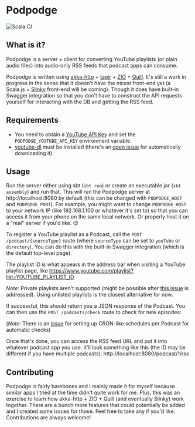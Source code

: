 # Podpodge

![Scala CI](https://github.com/reibitto/podpodge/workflows/Scala%20CI/badge.svg)

## What is it?

Podpodge is a server + client for converting YouTube playlists (or plain audio files) into audio-only RSS feeds that podcast apps can consume.

Podpodge is written using [akka-http](https://doc.akka.io/docs/akka-http/current/index.html) + [tapir](https://tapir.softwaremill.com) + [ZIO](https://zio.dev) + [Quill](https://getquill.io/). It's still a work in progress in the sense that it doesn't
have the nicest front-end yet (a Scala.js + [Slinky](https://slinky.dev/) front-end will be coming). Though it does have built-in Swagger integration so that you don't have to construct the API requests yourself for interacting with the DB and getting the RSS feed.

## Requirements

- You need to obtain a [YouTube API Key](https://developers.google.com/youtube/registering_an_application) and set
the `PODPODGE_YOUTUBE_API_KEY` environment variable.
- [youtube-dl](https://github.com/ytdl-org/youtube-dl/blob/master/README.md) must be installed (there's an [open issue](https://github.com/reibitto/podpodge/issues/6) for automatically downloading it)

## Usage

Run the server either using sbt (`sbt run`) or create an executable jar (`sbt assembly`) and run that. This will run the
Podpodge server at http://localhost:8080 by default (this can be changed with `PODPODGE_HOST` and `PODPODGE_PORT`). For
example, you might want to change `PODPODGE_HOST` to your network IP (like 192.168.1.100 or whatever it's set to) so that
you can access it from your phone on the same local network. Or properly host it on a "real" server if you'd like. 😉 

To register a YouTube playlist as a Podcast, call the `POST /podcast/{sourceType}` route (where `sourceType` can be set
to `youTube` or `directory`). You can do this with the built-in Swagger integration (which is the default top-level page).

The playlist ID is what appears in the address bar when visiting a YouTube playlist page, like https://www.youtube.com/playlist?list=YOUTUBE_PLAYLIST_ID

*Note:* Private playlists aren't supported (might be possible after [this issue](https://github.com/reibitto/podpodge/issues/1) is addressed). Using unlisted playlists is the closest alternative for now.

If successful, this should return you a JSON response of the Podcast. You can then use the `POST /podcasts/check` route to check for new episodes:

(*Note:* There is an [issue](https://github.com/reibitto/podpodge/issues/8) for setting up CRON-like schedules per Podcast for automatic checks)

Once that's done, you can access the RSS feed URL and put it into whatever podcast app you use. It'll look something like this (the ID may be different if you have multiple podcasts):
http://localhost:8080/podcast/1/rss

## Contributing

Podpodge is fairly barebones and I mainly made it for myself because similar apps I tried at the time didn't quite work for me.
Plus, this was an exercise to learn how akka-http + ZIO + Quill (and eventually Slinky) work together. There are a bunch
more features that could potentially be added and I created some issues for those. Feel free to take any if you'd like.
Contributions are always welcome! 
